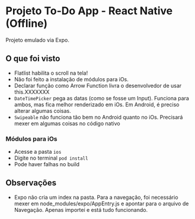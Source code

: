 # Projeto To-Do App - React Native (Offline)

Projeto emulado via Expo.

## O que foi visto
- Flatlist habilita o scroll na tela!
- Não foi feito a instalação de módulos para iOs.
- Declarar função como Arrow Function livra o desenvolvedor de usar this.XXXXXXX
- `DateTimePicker` pega as datas (como se fosse um Input). Funciona para ambos, mas fica melhor renderizado em iOs. Em Android, é preciso alterar algumas coisas.
- `Swipeable` não funciona tão bem no Android quanto no iOs. Precisará mexer em algumas coisas no código nativo

### Módulos para iOs
- Acesse a pasta `ios`
- Digite no terminal `pod install`
- Pode haver falhas no build

## Observações
- Expo não cria um index na pasta. Para a navegação, foi necessário mexer em node_modules/expo/AppEntry.js e apontar para o arquivo de Navegação. Apenas importei e está tudo funcionando.